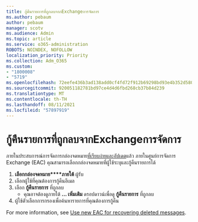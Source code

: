 ```yaml
---
title: กู้คืนรายการที่ถูกลบจากExchangeการจัดการ
ms.author: pebaum
author: pebaum
manager: scotv
ms.audience: Admin
ms.topic: article
ms.service: o365-administration
ROBOTS: NOINDEX, NOFOLLOW
localization_priority: Priority
ms.collection: Adm_O365
ms.custom:
- "1800008"
- "5719"
ms.openlocfilehash: 72eefe436b3ad138add0cf4fd72f912b69298bd93e4b352d5802f015ec94cbc3
ms.sourcegitcommit: 920051182781bd97ce4d4d6fbd268cb37b84d239
ms.translationtype: MT
ms.contentlocale: th-TH
ms.lasthandoff: 08/11/2021
ms.locfileid: "57897919"
---
```

# <a name="recover-deleted-items-from-exchange-admin-center"></a>กู้คืนรายการที่ถูกลบจากExchangeการจัดการ

ภายในประสบการณ์การจัดการกล่องจดหมาย[ที่เรียบง่ายและอัปเดต](https://admin.exchange.microsoft.com/#/mailboxes)แล้ว ภายในศูนย์การจัดการ Exchange (EAC) คุณสามารถเลือกกล่องจดหมายที่ผู้ใช้ระบุและกู้คืนรายการได้

1. **เลือกกล่องจดหมาย****ภายใต้** ผู้รับ
2. เลือกผู้ใช้ที่คุณต้องการกู้คืนอีเมล
3. เลือก **กู้คืนรายการ** ที่ถูกลบ
    - คุณอาจต้องดูภายใต้ **... เพิ่มเติม** ดรอปดาวน์เพื่อดู **กู้คืนรายการ** ที่ถูกลบ
4. ผู้ใช้ตัวเลือกการกรองเพื่อค้นหารายการที่คุณต้องการกู้คืน

For more information, see [Use new EAC for recovering deleted messages](https://docs.microsoft.com/exchange/recipients-in-exchange-online/manage-user-mailboxes/recover-deleted-messages#use-new-eac-for-recovering-deleted-messages).
